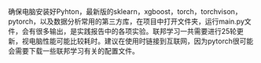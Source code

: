 确保电脑安装好Pyhton，最新版的sklearn，xgboost，torch，torchvison，pytorch，以及数据分析常用的第三方库，在项目中打开文件夹，运行main.py文件，会有很多输出，是实践报告中的各项实验。联邦学习一共需要进行25轮更新，视电脑性能可能比较耗时。建议在使用时链接到互联网，因为pytorch很可能会需要下载一些联邦学习有关的配置文件。